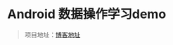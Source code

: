 Android 数据操作学习demo
====================================
> 项目地址：[博客地址](http://www.cpacm.net/2015/03/22/Android开发日记（五）——Android数据存储（上）/)  


